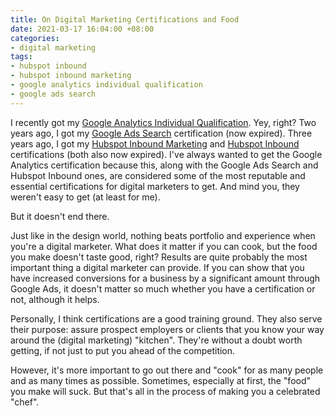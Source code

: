 ```yaml
---
title: On Digital Marketing Certifications and Food
date: 2021-03-17 16:04:00 +08:00
categories:
- digital marketing
tags:
- hubspot inbound
- hubspot inbound marketing
- google analytics individual qualification
- google ads search
---
```


I recently got my [Google Analytics Individual Qualification](https://skillshop.exceedlms.com/profiles/1bcf17c427c3458babc92ab005662efc). Yey, right? Two years ago, I got my [Google Ads Search](https://skillshop.exceedlms.com/profiles/1bcf17c427c3458babc92ab005662efc) certification (now expired). Three years ago, I got my [Hubspot Inbound Marketing](https://hubspot-academy.s3.amazonaws.com/prod/tracks/user-certificates/23-3196316-1541762800608.png) and [Hubspot Inbound](https://hubspot-academy.s3.amazonaws.com/prod/tracks/user-certificates/24-3196316-1541064795132.png) certifications (both also now expired). I've always wanted to get the Google Analytics certification because this, along with the Google Ads Search and Hubspot Inbound ones, are considered some of the most reputable and essential certifications for digital marketers to get. And mind you, they weren't easy to get (at least for me).

But it doesn't end there.

Just like in the design world, nothing beats portfolio and experience when you're a digital marketer. What does it matter if you can cook, but the food you make doesn't taste good, right? Results are quite probably the most important thing a digital marketer can provide. If you can show that you have increased conversions for a business by a significant amount through Google Ads, it doesn't matter so much whether you have a certification or not, although it helps.

Personally, I think certifications are a good training ground. They also serve their purpose: assure prospect employers or clients that you know your way around the (digital marketing) "kitchen". They're without a doubt worth getting, if not just to put you ahead of the competition.

However, it's more important to go out there and "cook" for as many people and as many times as possible. Sometimes, especially at first, the "food" you make will suck. But that's all in the process of making you a celebrated "chef".